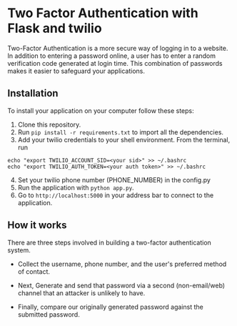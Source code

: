 # Two Factor Authentication with Flask and twilio

Two-Factor Authentication is a more secure way of logging in to a website. In addition to entering a password online, a user has to enter a random verification code generated at login time. This combination of passwords makes it easier to safeguard your applications.


## Installation

To install your application on your computer follow these steps:

1. Clone this repository.
2. Run `pip install -r requirements.txt` to import all the dependencies.
3. Add your twilio credentials to your shell environment. From the terminal, run
```
echo "export TWILIO_ACCOUNT_SID=<your sid>" >> ~/.bashrc
echo "export TWILIO_AUTH_TOKEN=<your auth token>" >> ~/.bashrc
```
4. Set your twilio phone number (PHONE_NUMBER) in the config.py  
5. Run the application with `python app.py`.
6. Go to `http://localhost:5000` in your address bar to connect to the application.

## How it works

There are three steps involved in building a two-factor authentication system.

* Collect the username, phone number, and the user's preferred method of contact.

* Next, Generate and send that password via a second (non-email/web) channel that an attacker is unlikely to have.

* Finally, compare our originally generated password against the submitted password.


